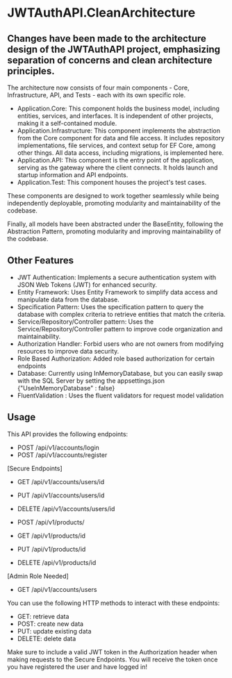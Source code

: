 # JWTAuthAPI.CleanArchitecture


## Changes have been made to the architecture design of the JWTAuthAPI project, emphasizing separation of concerns and clean architecture principles. 
The architecture now consists of four main components - Core, Infrastructure, API, and Tests - each with its own specific role.

* Application.Core: This component holds the business model, including entities, services, and interfaces. It is independent of other projects, making it a self-contained module.
* Application.Infrastructure: This component implements the abstraction from the Core component for data and file access. It includes repository implementations, file services, and context setup for EF Core, among other things. All data access, including migrations, is implemented here.
* Application.API: This component is the entry point of the application, serving as the gateway where the client connects. It holds launch and startup information and API endpoints.
* Application.Test: This component houses the project's test cases.

These components are designed to work together seamlessly while being independently deployable, promoting modularity and maintainability of the codebase.

Finally, all models have been abstracted under the BaseEntity, following the Abstraction Pattern, promoting modularity and improving maintainability of the codebase.


## Other Features
* JWT Authentication: Implements a secure authentication system with JSON Web Tokens (JWT) for enhanced security.
* Entity Framework: Uses Entity Framework to simplify data access and manipulate data from the database.
* Specification Pattern: Uses the specification pattern to query the database with complex criteria to retrieve entities that match the criteria.
* Service/Repository/Controller pattern: Uses the Service/Repository/Controller pattern to improve code organization and maintainability.
* Authorization Handler: Forbid users who are not owners from modifying resources to improve data security.
* Role Based Authorization: Added role based authorization for certain endpoints
* Database: Currently using InMemoryDatabase, but you can easily swap with the SQL Server by setting the appsettings.json {"UseInMemoryDatabase" : false}
* FluentValidation : Uses the fluent validators for request model validation

## Usage
This API provides the following endpoints:

* POST /api/v1/accounts/login
* POST /api/v1/accounts/register

[Secure Endpoints]
* GET /api/v1/accounts/users/id
* PUT /api/v1/accounts/users/id
* DELETE /api/v1/accounts/users/id 

* POST /api/v1/products/
* GET /api/v1/products/id
* PUT /api/v1/products/id
* DELETE /api/v1/products/id 

[Admin Role Needed]
* GET /api/v1/accounts/users 

You can use the following HTTP methods to interact with these endpoints:

* GET: retrieve data
* POST: create new data
* PUT: update existing data
* DELETE: delete data

Make sure to include a valid JWT token in the Authorization header when making requests to the Secure Endpoints. You will receive the token once you have registered the user and have logged in!